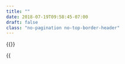 ```yaml
---
title: ""
date: 2018-07-19T09:58:45-07:00
draft: false
class: "no-pagination no-top-border-header"
---
```

{{<what-is-opencensus>}}

{{<title>}} is a vendor-agnostic single distribution of libraries to provide **metrics** collection and **tracing** for your microservices and monoliths alike.

{{<button class="btn-light" icon="true" href="/introduction/overview">}}Overview{{</button>}}

{{<button class="btn-light" icon="true" href="/quickstart">}}Quickstart{{</button>}}

##### Can I use OpenCensus in my project?
Our libraries support Go, Java, C++, Ruby, Erlang, Python, and PHP.

Supported backends include Datadog, Instana, Jaeger, SignalFX, Stackdriver, and Zipkin. You can also [add support for other backends](/).

{{<button class="btn-light" icon="true" href="/introduction/language-support">}}Language Support{{</button>}}

{{<button class="btn-light" icon="true" href="/supported-exporters">}}Supported Backends{{</button>}}

##### Who makes it?

OpenCensus is entirely open source. It is a rewrite of the observability systems that have powered Google’s planet scale infrastructure for the past 10 years.

{{<button class="btn-light" icon="true" href="https://github.com/census-instrumentation/opencensus-go">}}Github{{</button>}}

{{<button class="btn-light" icon="true" href="/community">}}Community{{</button>}}

##### What are *Metrics* and *Tracing*?

[**Metrics**](/core-concepts/metrics) are any quantifiable piece of data that you would like to track, such as latency in a service or database, request content length, or number of open file descriptors. Viewing graphs of your metrics can help you understand and gauge the performance and overall quality of your application and set of services.

[**Traces**](/core-concepts/tracing) show you how a request propagates throughout your application or set of services. Viewing graphs of your traces can help you understand the bottlenecks in your architecture by visualizing how data flows between all of your services.

##### Partners & Contributors

{{<partners>}}
